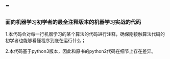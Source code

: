 # -
### 面向机器学习初学者的最全注释版本的机器学习实战的代码

1.本代码会对每一行机器学习的某个算法的代码进行注释，确保刚接触算法代码的初学者也能够看懂程序到底在运行什么；

2.本代码基于python3版本，因此和原书的python2代码在细节上存在差异。
